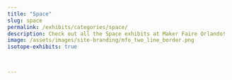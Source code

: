 ```yaml
---
title: "Space"
slug: space
permalink: /exhibits/categories/space/
description: Check out all the Space exhibits at Maker Faire Orlando!
image: /assets/images/site-branding/mfo_two_line_border.png
isotope-exhibits: true



---
```

